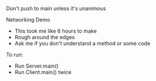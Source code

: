 Don't push to main unless it's unanimous

Networking Demo
- This took me like 6 hours to make
- Rough around the edges
- Ask me if you don't understand a method or some code

To run:
- Run Server.main()
- Run Client.main() twice
